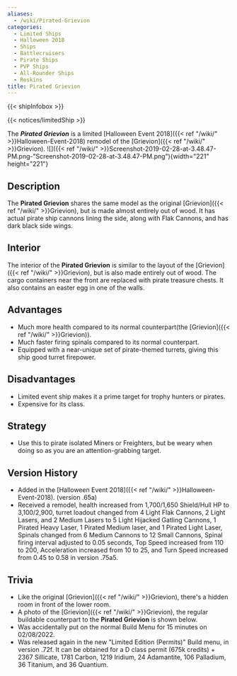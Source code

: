 ```yaml
---
aliases:
  - /wiki/Pirated-Grievion
categories:
  - Limited Ships
  - Halloween 2018
  - Ships
  - Battlecruisers
  - Pirate Ships
  - PVP Ships
  - All-Rounder Ships
  - Reskins
title: Pirated Grievion
---
```


{{< shipInfobox >}}

{{< notices/limitedShip >}}

The **_Pirated Grievion_** is a limited [Halloween Event 2018]({{< ref "/wiki/" >}}Halloween-Event-2018) remodel of the [Grievion]({{< ref "/wiki/" >}}Grievion). ![]({{< ref "/wiki/" >}}Screenshot-2019-02-28-at-3.48.47-PM.png-"Screenshot-2019-02-28-at-3.48.47-PM.png"){width="221" height="221"}

## Description

The **Pirated Grievion** shares the same model as the original [Grievion]({{< ref "/wiki/" >}}Grievion), but is made almost entirely out of wood. It has actual pirate ship cannons lining the side, along with Flak Cannons, and has dark black side wings.

## Interior

The interior of the **Pirated Grievion** is similar to the layout of the [Grievion]({{< ref "/wiki/" >}}Grievion), but is also made entirely out of wood. The cargo containers near the front are replaced with pirate treasure chests. It also contains an easter egg in one of the walls.

## Advantages

- Much more health compared to its normal counterpart(the [Grievion]({{< ref "/wiki/" >}}Grievion)).
- Much faster firing spinals compared to its normal counterpart.
- Equipped with a near-unique set of pirate-themed turrets, giving this ship good turret firepower.

## Disadvantages

- Limited event ship makes it a prime target for trophy hunters or pirates.
- Expensive for its class.

## Strategy

- Use this to pirate isolated Miners or Freighters, but be weary when doing so as you are an attention-grabbing target.

## Version History

- Added in the [Halloween Event 2018]({{< ref "/wiki/" >}}Halloween-Event-2018). (version .65a)
- Received a remodel, health increased from 1,700/1,650 Shield/Hull HP to 3,100/2,900, turret loadout changed from 4 Light Flak Cannons, 2 Light Lasers, and 2 Medium Lasers to 5 Light Hijacked Gatling Cannons, 1 Pirated Heavy Laser, 1 Pirated Medium laser, and 1 Pirated Light Laser, Spinals changed from 6 Medium Cannons to 12 Small Cannons, Spinal firing interval adjusted to 0.05 seconds, Top Speed increased from 110 to 200, Acceleration increased from 10 to 25, and Turn Speed increased from 0.45 to 0.58 in version .75a5.

## Trivia

- Like the original [Grievion]({{< ref "/wiki/" >}}Grievion), there's a hidden room in front of the lower room.
- A photo of the [Grievion]({{< ref "/wiki/" >}}Grievion), the regular buildable counterpart to the **Pirated Grievion** is shown below.
- Was accidentally put on the normal Build Menu for 15 minutes on 02/08/2022.
- Was released again in the new "Limited Edition (Permits)" Build menu, in version .72f. It can be obtained for a D class permit (675k credits) + 2367 Sillicate, 1781 Carbon, 1219 Iridium, 24 Adamantite, 106 Palladium, 36 Titanium, and 36 Quantium.
